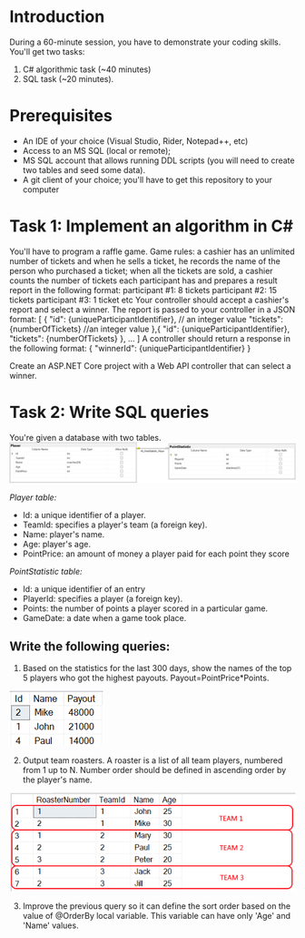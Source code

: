 # Introduction
During a 60-minute session, you have to demonstrate your coding skills.
You'll get two tasks:
1. C# algorithmic task (~40 minutes)
2. SQL task (~20 minutes).

# Prerequisites
- An IDE of your choice (Visual Studio, Rider, Notepad++, etc)
- Access to an MS SQL (local or remote); 
- MS SQL account that allows running DDL scripts (you will need to create two tables and seed some data).
- A git client of your choice; you'll have to get this repository to your computer


# Task 1: Implement an algorithm in C#
You'll have to program a raffle game.
Game rules:
a cashier has an unlimited number of tickets and when he sells a ticket, he records the name of the person who purchased a ticket; 
when all the tickets are sold, a cashier counts the number of tickets each participant has and prepares a result report in the following format:
participant #1: 8 tickets
participant #2: 15 tickets
participant #3: 1 ticket
etc
Your controller should accept a cashier's report and select a winner.
The report is passed to your controller in a JSON format:
[
	{
		"id": {uniqueParticipantIdentifier},   // an integer value
		"tickets": {numberOfTickets}	//an integer value
	},{
		"id": {uniqueParticipantIdentifier},
		"tickets": {numberOfTickets}
	},
	...
]
A controller should return a response in the following format:
{
	"winnerId": {uniqueParticipantIdentifier}
}

Create an ASP.NET Core project with a Web API controller that can select a winner.

# Task 2: Write SQL queries
You're given a database with two tables.
![DB Schema](DB_schema.png)

_Player table:_
- Id: a unique identifier of a player.
- TeamId: specifies a player's team (a foreign key).
- Name: player's name.
- Age: player's age.
- PointPrice: an amount of money a player paid for each point they score

_PointStatistic table:_
- Id: a unique identifier of an entry
- PlayerId: specifies a player (a foreign key).
- Points: the number of points a player scored in a particular game.
- GameDate: a date when a game took place.

## Write the following queries:
1. Based on the statistics for the last 300 days, show the names of the top 5 players who got the highest payouts. Payout=PointPrice*Points.

![Top 3 players](TopPlayers.png)


2. Output team roasters. A roaster is a list of all team players, numbered from 1 up to N. Number order should be defined in ascending order by the player's name.

![Roaster example](Roaster.png)


3. Improve the previous query so it can define the sort order based on the value of @OrderBy local variable. This variable can have only 'Age' and 'Name' values.
